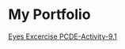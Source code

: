 # My Portfolio
<a href="http://sleurlee.github.io/eyes"> Eyes Excercise </a>
<a href="http://sleurlee.github.io/PCDE-Activity-9.1"> PCDE-Activity-9.1 </a>

